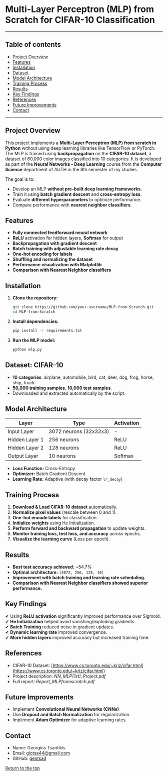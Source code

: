 # Multi-Layer Perceptron (MLP) from Scratch for CIFAR-10 Classification

---

## Table of contents
- [Project Overview](#project-overview)
- [Features](#features)
- [Installation](#installation)
- [Dataset](#dataset)
- [Model Architecture](#model-architecture)
- [Training Process](#training-process)
- [Results](#results)
- [Key Findings](#key-findings)
- [References](#References)
- [Future Improvements](#future-improvements)
- [Contact](#contact)

---

## Project Overview
This project implements a **Multi-Layer Perceptron (MLP) from scratch in Python** without using deep learning libraries like TensorFlow or PyTorch. The MLP is trained using **backpropagation** on the **CIFAR-10 dataset**, a dataset of 60,000 color images classified into 10 categories. It is developed as part of the **Neural Networks - Deep Learning** 
course from the **Computer Science** department of AUTH in the 8th semester of my studies.

The goal is to:
- Develop an MLP **without pre-built deep learning frameworks**.
- Train it using **batch gradient descent** and **cross-entropy loss**.
- Evaluate **different hyperparameters** to optimize performance.
- Compare performance with **nearest neighbor classifiers**.

## Features
- **Fully connected feedforward neural network**
- **ReLU** activation for hidden layers, **Softmax** for output
- **Backpropagation with gradient descent**
- **Batch training with adjustable learning rate decay**
- **One-hot encoding for labels**
- **Shuffling and normalizing the dataset**
- **Performance visualization with Matplotlib**
- **Comparison with Nearest Neighbor classifiers**

## Installation

1. **Clone the repository:**
   ```bash
   git clone https://github.com/your-username/MLP-from-Scratch.git
   cd MLP-from-Scratch
2. **Install dependencies:**
   ```bash
   pip install -r requirements.txt
3. **Run the MLP model:**
   ```bash
   python mlp.py

## Dataset: CIFAR-10
- **10 categories**: airplane, automobile, bird, cat, deer, dog, frog, horse, ship, truck.
- **50,000 training samples**, **10,000 test samples**.
- Downloaded and extracted automatically by the script.


## Model Architecture
| Layer | Type | Activation |
|--------|----------------|------------|
| Input Layer | 3072 neurons (32x32x3) | - |
| Hidden Layer 1 | 256 neurons | ReLU |
| Hidden Layer 2 | 128 neurons | ReLU |
| Output Layer | 10 neurons | Softmax |

- **Loss Function:** Cross-Entropy
- **Optimizer:** Batch Gradient Descent
- **Learning Rate:** Adaptive (with decay factor `lr_decay`)


## Training Process
1. **Download & Load CIFAR-10 dataset** automatically.
2. **Normalize pixel values** (rescale between 0 and 1).
3. **One-hot encode labels** for classification.
4. **Initialize weights** using He Initialization.
5. **Perform forward and backward propagation** to update weights.
6. **Monitor training loss, test loss, and accuracy** across epochs.
7. **Visualize the learning curve** (Loss per epoch).


## Results
- **Best test accuracy achieved:** ~54.7%
- **Optimal architecture:** `[3072, 256, 128, 10]`
- **Improvement with batch training and learning rate scheduling.**
- **Comparison with Nearest Neighbor classifiers showed superior performance.**


## Key Findings
✔ Using **ReLU activation** significantly improved performance over Sigmoid.  
✔ **He Initialization** helped avoid vanishing/exploding gradients.  
✔ **Batch Training** reduced noise in gradient updates.  
✔ **Dynamic learning rate** improved convergence.  
✔ **More hidden layers** improved accuracy but increased training time.


## References
- CIFAR-10 Dataset: [https://www.cs.toronto.edu/~kriz/cifar.html](https://www.cs.toronto.edu/~kriz/cifar.html)
- Project description: *NN_MLP(1st)_Project.pdf*
- Full report: *Report_MLPfromscratch.pdf*


## Future Improvements
- Implement **Convolutional Neural Networks (CNNs)**
- Use **Dropout and Batch Normalization** for regularization.
- Implement **Adam Optimizer** for adaptive learning rates.


## Contact
* Name: Georgios Tsantikis
* Email: giotsa44@gmail.com
* GitHub: [geotsad](https://github.com/geotsad)

[Return to the top](#table-of-contents)
